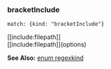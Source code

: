 ### bracketInclude

`match: {kind: "bracketInclude"}`

\[\[include:filepath\]\]  
\[\[include:filepath\]\]\(options\)

**See Also:** [enum regexkind](/build-include/enums/enums.regexkind.html#bracketinclude)  
